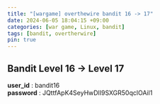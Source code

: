 ```yaml
---
title: "[wargame] overthewire bandit 16 -> 17"
date: 2024-06-05 18:04:15 +09:00
categories: [war game, Linux, bandit]
tags: [bandit, overtherwire]
pin: true
---
```


## Bandit Level 16 -> Level 17

**user_id** : bandit16<br/>
**password** : JQttfApK4SeyHwDlI9SXGR50qclOAil1